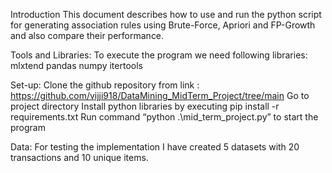 Introduction
This document describes how to use and run the python script for generating association rules using Brute-Force, Apriori and FP-Growth and also compare their performance.

Tools and Libraries:
To execute the program we need following libraries:
mlxtend
pandas
numpy
itertools

Set-up:
Clone the github repository from link : https://github.com/vijji918/DataMining_MidTerm_Project/tree/main
Go to project directory
Install python libraries by executing pip install -r requirements.txt
Run command “python .\mid_term_project.py” to start the program

Data:
For testing the implementation I have created 5 datasets with 20 transactions and 10 unique items.

